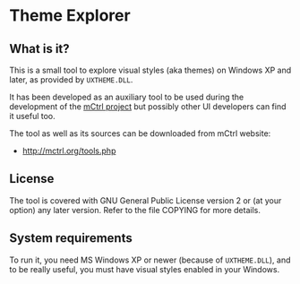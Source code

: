 
# Theme Explorer


## What is it?

This is a small tool to explore visual styles (aka themes) on Windows XP and
later, as provided by `UXTHEME.DLL`.

It has been developed as an auxiliary tool to be used during the development
of the [mCtrl project](http://mctrl.org) but possibly other UI developers can
find it useful too.

The tool as well as its sources can be downloaded from mCtrl website:

* http://mctrl.org/tools.php


## License

The tool is covered with GNU General Public License version 2 or (at your
option) any later version. Refer to the file COPYING for more details.


## System requirements

To run it, you need MS Windows XP or newer (because of `UXTHEME.DLL`), and to
be really useful, you must have visual styles enabled in your Windows.
